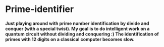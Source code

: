 # Prime-identifier

#### Just playing around with prime number identification by divide and conquer (with a special twist). My goal is to do intelligent work on a quantum circuit without dividing and conquering :) The identification of primes with 12 digits on a classical computer becomes slow.
